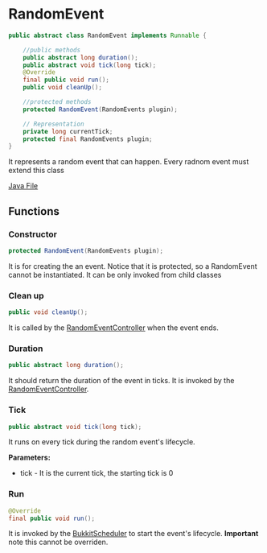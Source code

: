 # RandomEvent

```java
public abstract class RandomEvent implements Runnable {

    //public methods
    public abstract long duration();
    public abstract void tick(long tick);
    @Override
    final public void run();
    public void cleanUp();

    //protected methods
    protected RandomEvent(RandomEvents plugin);

    // Representation
    private long currentTick;
    protected final RandomEvents plugin;
}
```

It represents a random event that can happen.
Every radnom event must extend this class

[Java File](../../../src/main/java/antisocialgang/randomevents/domain/RandomEvent.java)

## Functions

### Constructor

```java
protected RandomEvent(RandomEvents plugin);
```

It is for creating the an event. Notice that it is protected, so a RandomEvent cannot be instantiated.
It can be only invoked from child classes

### Clean up

```java
public void cleanUp();
```

It is called by the [RandomEventController](../controller/RandomEventController.md) when the event ends.

### Duration

```java
public abstract long duration();
```

It should return the duration of the event in ticks.
It is invoked by the [RandomEventController](../controller/RandomEventController.md).

### Tick

```java
public abstract void tick(long tick);
```

It runs on every tick during the random event's lifecycle.

__Parameters:__

- tick - It is the current tick, the starting tick is 0

### Run

```java
@Override
final public void run();
```

It is invoked by the [BukkitScheduler](https://hub.spigotmc.org/javadocs/spigot/org/bukkit/scheduler/BukkitScheduler.html)
to start the event's lifecycle.
__Important__ note this cannot be overriden.
